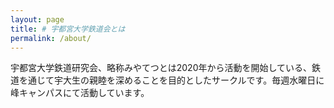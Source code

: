 ```yaml
---
layout: page
title: # 宇都宮大学鉄道会とは
permalink: /about/
---
```


宇都宮大学鉄道研究会、略称みやてつとは2020年から活動を開始している、鉄道を通じて宇大生の親睦を深めることを目的としたサークルです。毎週水曜日に峰キャンパスにて活動しています。
